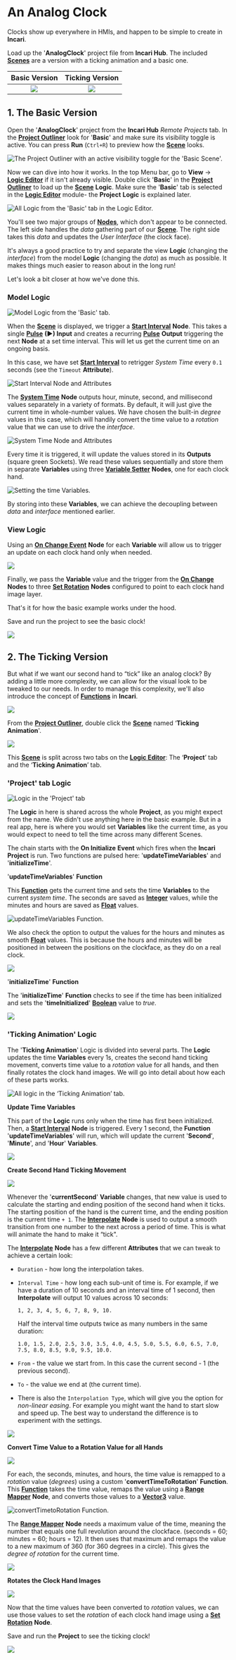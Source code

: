 # An Analog Clock

Clocks show up everywhere in HMIs, and happen to be simple to create in **Incari**.


Load up the '**AnalogClock**' project file from **Incari Hub**. The included [**Scenes**](../getting-started/project-objects/scene.md) are a version with a ticking animation and a basic one.


Basic Version           |  Ticking Version
:-------------------------:|:-------------------------:
![](../.gitbook/assets/basicclock.gif)  |  ![](../.gitbook/assets/tickingclock.gif)

## 1. The Basic Version


Open the '**AnalogClock**' project from the **Incari Hub** _Remote Projects_ tab. In the [**Project Outliner**](../modules/project-outliner.md) look for '**Basic**' and make sure its visibility toggle is active. You can press **Run** (`Ctrl+R`) to preview how the [**Scene**](../getting-started/project-objects/scene.md) looks.


![The **Project Outliner** with an active visibility toggle for the '**Basic Scene**'. ](../.gitbook/assets/clockoutliner.png)

Now we can dive into how it works. In the top Menu bar, go to **View** -> [**Logic Editor**](../modules/logic-editor.md) if it isn't already visible. Double click '**Basic**' in the [**Project Outliner**](../modules/project-outliner.md) to load up the [**Scene**](../getting-started/project-objects/scene.md) **Logic**. Make sure the '**Basic**' tab is selected in the [**Logic Editor**](../modules/logic-editor.md) module- the **Project** **Logic** is explained later.

![All **Logic** from the '**Basic**' tab in the **Logic Editor**.](../.gitbook/assets/clockbasiclogic.png)

You'll see two major groups of [**Nodes**](../modules/logic-editor.md#nodes), which don't appear to be connected. The left side handles the _data_ gathering part of our [**Scene**](../getting-started/project-objects/scene.md). The right side takes this _data_ and updates the _User Interface_ (the clock face).

It's always a good practice to try and separate the view **Logic** (changing the _interface_) from the model **Logic** (changing the _data_) as much as possible. It makes things much easier to reason about in the long run!

Let's look a bit closer at how we've done this.

### Model Logic

![Model **Logic** from the 'Basic' tab.](../.gitbook/assets/clock-modellogicbasic.png)

When the [**Scene**](../getting-started/project-objects/scene.md) is displayed, we trigger a [**Start Interval**](../toolbox/utilities/interval/startinterva.md) **Node**. This takes a single [**Pulse**](../modules/logic-editor.md#pulse) **(►) Input** and creates a recurring [**Pulse**](../modules/logic-editor.md#pulse) **Output** triggering the next **Node** at a set time interval. This will let us get the current time on an ongoing basis.

In this case, we have set [**Start Interval**](../toolbox/utilities/interval/startinterva.md) to retrigger _System Time_ every `0.1` seconds (see the `Timeout` **Attribute**).

![Start Interval Node and Attributes](../.gitbook/assets/clock-startinterval.png)

The [**System Time**](../toolbox/datetime/system-time.md) **Node** outputs hour, minute, second, and millisecond values separately in a variety of formats. By default, it will just give the current time in whole-number values. We have chosen the built-in _degree_ values in this case, which will handily convert the time value to a _rotation_ value that we can use to drive the _interface_.

![System Time Node and Attributes](../.gitbook/assets/clock-systemtimenode.png)

Every time it is triggered, it will update the values stored in its **Outputs** (square green Sockets). We read these values sequentially and store them in separate **Variables** using three [**Variable Setter**](../toolbox/variables/variable-setter.md) **Nodes**, one for each clock hand.

![Setting the time Variables.](../.gitbook/assets/clock-timevariablestimesetting.png)

By storing into these **Variables**, we can achieve the decoupling between _data_ and _interface_ mentioned earlier.

### View Logic

Using an [**On Change Event**](../toolbox/events/variables/on-variable-change.md) **Node** for each **Variable** will allow us to trigger an update on each clock hand only when needed. 

![](../.gitbook/assets/clock-basicviewlogic.png)

Finally, we pass the **Variable** value and the trigger from the [**On Change**](../toolbox/events/variables/on-variable-change.md) **Nodes** to three [**Set Rotation**](../toolbox/incari/object/set-rotation.md) **Nodes** configured to point to each clock hand image layer.

That's it for how the basic example works under the hood.

Save and run the project to see the basic clock!

![](../.gitbook/assets/clock-basicfinal.gif)

## 2. The Ticking Version

But what if we want our second hand to “tick” like an analog clock? By adding a little more complexity, we can allow for the visual look to be tweaked to our needs. In order to manage this complexity, we'll also introduce the concept of [**Functions**](../toolbox/functions/README.md) in **Incari**.

![](../.gitbook/assets/clock-tickingversion.gif)

From the [**Project Outliner**](../modules/project-outliner.md), double click the [**Scene**](../getting-started/project-objects/scene.md) named ‘**Ticking Animation**'.

![](../.gitbook/assets/clocl-outlinerticking.png)

This [**Scene**](../getting-started/project-objects/scene.md) is split across two tabs on the [**Logic Editor**](../modules/logic-editor.md): The ‘**Project**’ tab and the ‘**Ticking Animation**’ tab.

### 'Project' tab Logic

![Logic in the 'Project' tab ](../.gitbook/assets/clock-projectlogic.png)

The **Logic** in here is shared across the whole **Project**, as you might expect from the name. We didn't use anything here in the basic example. But in a real app, here is where you would set **Variables** like the current time, as you would expect to need to tell the time across many different Scenes.

The chain starts with the **On Initialize** **Event** which fires when the **Incari** **Project** is run. Two functions are pulsed here: '**updateTimeVariables**' and '**initializeTime**'.

'**updateTimeVariables**' **Function**

This [**Function**](../toolbox/functions/README.md) gets the current time and sets the time **Variables** to the current _system time_. The seconds are saved as [**Integer**](../getting-started/data-types/int.md) values, while the minutes and hours are saved as [**Float**](../getting-started/data-types/float.md) values.

![updateTimeVariables Function.](../.gitbook/assets/clock-updatetimevariables.png)

We also check the option to output the values for the hours and minutes as smooth [**Float**](../getting-started/data-types/float.md) values. This is because the hours and minutes will be positioned in between the positions on the clockface, as they do on a real clock.

![](../.gitbook/assets/clock-systemtimenode2.png)

'**initializeTime**' **Function**

The '**initializeTime**' **Function** checks to see if the time has been initialized and sets the '**timeInitialized**' [**Boolean**](../getting-started/data-types/bool.md) value to _true_.  

![](../.gitbook/assets/clock-initializetimefunction.png)

### 'Ticking Animation' Logic

The '**Ticking Animation**' Logic is divided into several parts. The **Logic** updates the time **Variables** every 1s, creates the second hand ticking movement, converts time value to a _rotation_ value for all hands, and then finally rotates the clock hand images.  We will go into detail about how each of these parts works.  

![All logic in the ‘Ticking Animation’ tab.](../.gitbook/assets/clock-alllogicticking.png)

**Update Time Variables**

This part of the **Logic** runs only when the time has first been initialized.  Then, a [**Start Interval**](../toolbox/utilities/interval/startinterval.md) **Node** is triggered.  Every 1 second, the **Function** '**updateTimeVariables**' will run, which will update the current '**Second**', '**Minute**', and '**Hour**' **Variables**.

![](../.gitbook/assets/clock-updatetime2.png)

**Create Second Hand Ticking Movement**

![](../.gitbook/assets/clock-secondhandticking.png)

Whenever the '**currentSecond**' **Variable** changes, that new value is used to calculate the starting and ending position of the second hand when it ticks.  The starting position of the hand is the current time, and the ending position is the current time `+ 1`. The [**Interpolate**](../toolbox/math/interpolate.md) **Node** is used to output a smooth transition from one number to the next across a period of time.  This is what will animate the hand to make it “tick".

The [**Interpolate**](../toolbox/math/interpolate.md) **Node** has a few different **Attributes** that we can tweak to achieve a certain look:

* `Duration` - how long the interpolation takes.

* `Interval Time` - how long each sub-unit of time is. For example, if we have a duration of 10 seconds and an interval time of 1 second, then **Interpolate** will output 10 values across 10 seconds:

    `1, 2, 3, 4, 5, 6, 7, 8, 9, 10.`

    Half the interval time outputs twice as many numbers in the same duration:

    `1.0, 1.5, 2.0, 2.5, 3.0, 3.5, 4.0, 4.5, 5.0, 5.5, 6.0, 6.5, 7.0, 7.5, 8.0, 8.5, 9.0, 9.5, 10.0.`

* `From` - the value we start from. In this case the current second - 1 (the previous second).

* `To` - the value we end at (the current time).

* There is also the `Interpolation Type`, which will give you the option for _non-linear easing_. For example you might want the hand to start slow and speed up. The best way to understand the difference is to experiment with the settings.

![](../.gitbook/assets/clock-interpolation.png)

**Convert Time Value to a Rotation Value for all Hands**

![](../.gitbook/assets/clock-timetorotation.png)

For each, the seconds, minutes, and hours, the time value is remapped to a _rotation_ value (_degrees_) using a custom '**convertTimeToRotation**' **Function**.  This [**Function**](../toolbox/functions/README.md) takes the time value, remaps the value using a [**Range Mapper**](../toolbox/math/range-mapper.md) **Node**, and converts those values to a [**Vector3**](../getting-started/data-types/vector3.md) value.

![convertTimetoRotation Function.](../.gitbook/assets/clock-converttimefunction.png)

The [**Range Mapper**](../toolbox/math/range-mapper.md) **Node** needs a maximum value of the time, meaning the number that equals one full revolution around the clockface.  (seconds = 60;  minutes = 60;  hours = 12).  It then uses that maximum and remaps the value to a new maximum of 360 (for 360 degrees in a circle).  This gives the _degree of rotation_ for the current time.

![](../.gitbook/assets/clock-mapnode.png)

**Rotates the Clock Hand Images**

![](../.gitbook/assets/clock-rotatehands.png)

Now that the time values have been converted to _rotation_ values, we can use those values to set the _rotation_ of each clock hand image using a [**Set Rotation**](../toolbox/incari/object/set-rotation.md) **Node**.  

Save and run the **Project** to see the ticking clock!

![](../.gitbook/assets/clock-ticking2.gif)